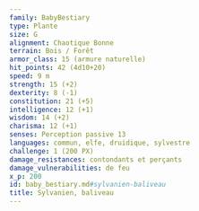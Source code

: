 ```yaml
---
family: BabyBestiary
type: Plante
size: G
alignment: Chaotique Bonne
terrain: Bois / Forêt
armor_class: 15 (armure naturelle)
hit_points: 42 (4d10+20)
speed: 9 m
strength: 15 (+2)
dexterity: 8 (-1)
constitution: 21 (+5)
intelligence: 12 (+1)
wisdom: 14 (+2)
charisma: 12 (+1)
senses: Perception passive 13
languages: commun, elfe, druidique, sylvestre
challenge: 1 (200 PX)
damage_resistances: contondants et perçants
damage_vulnerabilities: de feu
x_p: 200
id: baby_bestiary.md#sylvanien-baliveau
title: Sylvanien, baliveau
---
```


